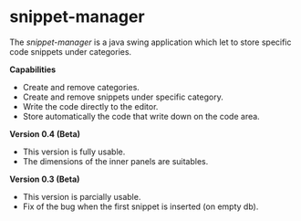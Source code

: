 # snippet-manager

The *snippet-manager* is a java swing application which let to store specific code snippets under categories.

**Capabilities**

* Create and remove categories.
* Create and remove snippets under specific category.
* Write the code directly to the editor.
* Store automatically the code that write down on the code area.

**Version 0.4 (Beta)**
* This version is fully usable.
* The dimensions of the inner panels are suitables.

**Version 0.3 (Beta)**
* This version is parcially usable.
* Fix of the bug when the first snippet is inserted (on empty db).
